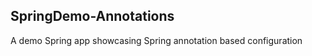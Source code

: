 SpringDemo-Annotations
----------------------

A demo Spring app showcasing Spring annotation based configuration